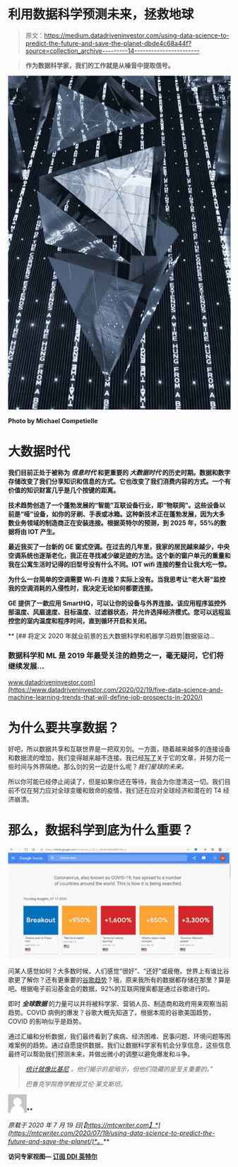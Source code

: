 # 利用数据科学预测未来，拯救地球

> 原文：<https://medium.datadriveninvestor.com/using-data-science-to-predict-the-future-and-save-the-planet-dbde4c68a44f?source=collection_archive---------14----------------------->

> ****作为数据科学家，我们的工作就是从噪音中提取信号。****

**![](img/20af68fc6b9f83ddee9a31f98b60bea3.png)**

**Photo by Michael Competielle**

# **大数据时代**

**我们目前正处于被称为 ***信息时代*** 和更重要的 ***大数据时代*** 的历史时期。数据和数字存储改变了我们分享知识和信息的方式。它也改变了我们消费内容的方式。一个有价值的知识财富几乎是几个按键的距离。**

**技术趋势创造了一个蓬勃发展的“智能”互联设备行业，即“物联网”。这些设备以前是“哑”设备，如你的牙刷、手表或冰箱。这种新技术正在蓬勃发展，因为大多数业务领域的制造商正在安装连接。根据英特尔的预测，到 2025 年，55%的数据将由 IOT 产生。**

**最近我买了一台新的 GE 窗式空调。在过去的几年里，我家的居民越来越少，中央空调系统也逐渐老化，我正在寻找减少碳足迹的方法。这个新的窗户单元的重量和我在公寓生活时记得的旧型号没有什么不同。IOT wifi 连接的整合让我大吃一惊。**

**为什么一台简单的空调需要 Wi-Fi 连接？实际上没有。当我思考让“老大哥”监控我的空调消耗的入侵性时，我决定无论如何都要连接。**

**GE 提供了一款应用 SmartHQ，可以让你的设备与外界连接。该应用程序监控外部温度、风扇速度、目标温度、过滤器状态，并允许选择经济模式。您可以远程监控您的室内温度和程序时间，直到循环开启和关闭。**

**[](https://www.datadriveninvestor.com/2020/02/19/five-data-science-and-machine-learning-trends-that-will-define-job-prospects-in-2020/) [## 将定义 2020 年就业前景的五大数据科学和机器学习趋势|数据驱动…

### 数据科学和 ML 是 2019 年最受关注的趋势之一，毫无疑问，它们将继续发展…

www.datadriveninvestor.com](https://www.datadriveninvestor.com/2020/02/19/five-data-science-and-machine-learning-trends-that-will-define-job-prospects-in-2020/) 

# 为什么要共享数据？

好吧，所以数据共享和互联世界是一把双刃剑。一方面，随着越来越多的连接设备和数据流的增加，我们变得越来越不连接。我已经[写了](https://medium.com/mindful-muse/finding-connection-in-the-age-of-connectivity-f300d6ecf734)关于它的文章，并努力花一些时间与外界隔绝。那么剑的另一边是什么呢？*我们星球的未来。*

所以你可能已经停止阅读了，但是如果你还在等待，我会为你澄清这一切。我们目前不仅在努力应对全球变暖和致命的疫情，我们还在应对全球经济和潜在的 T4 经济崩溃。

# 那么，数据科学到底为什么重要？

![](img/45feb2c67fa4b5f1a528fd8a1f6caa6f.png)

问某人感觉如何？大多数时候，人们感觉“很好”、“还好”或疲倦。世界上有谁比谷歌更了解你？还有更重要的[谷歌趋势](https://trends.google.com/trends/?geo=US)？哦，原来我所有的数据都存储在那里？算是吧。根据电子前沿基金会的数据，92%的互联网搜索都是通过谷歌进行的。

即时 ***全球数据*** 的力量可以并将被科学家、营销人员、制造商和政府用来观察当前趋势。COVID 病例的爆发？谷歌大概先知道了。根据本周的谷歌美国趋势，COVID 的影响似乎是趋势。

通过汇编和分析数据，我们最终看到了疾病、经济困难、民事问题、环境问题等困难案例的趋势。通过自愿提供数据，我们让数据科学家有机会分享信息，这些信息最终可以帮助我们预测未来，并做出微小的调整以避免爆发和斗争。

> *[*统计就像比基尼*](https://www.mackenziecorp.com/much-data-not-enough-data-lets-start/) *。他们揭示的是暗示，但他们隐藏的是至关重要的。”**
> 
> *巴鲁克学院商学教授艾伦·莱文斯坦。*

*![](img/70b98361630c3bf68b15b9de044ffba4.png)***

***原载于 2020 年 7 月 19 日*[*【https://mtcwriter.com】*](https://mtcwriter.com/2020/07/19/using-data-science-to-predict-the-future-and-save-the-planet/)*。***

****访问专家视图—** [**订阅 DDI 英特尔**](https://datadriveninvestor.com/ddi-intel)**